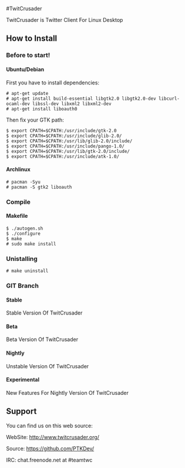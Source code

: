 #TwitCrusader

TwitCrusader is Twitter Client For Linux Desktop

## How to Install

### Before to start!

#### Ubuntu/Debian

First you have to install dependencies:

    # apt-get update
    # apt-get install build-essential libgtk2.0 libgtk2.0-dev libcurl-ocaml-dev libssl-dev libxml2 libxml2-dev
    # apt-get install liboauth0 

Then fix your GTK path:

    $ export CPATH=$CPATH:/usr/include/gtk-2.0
    $ export CPATH=$CPATH:/usr/include/glib-2.0/
    $ export CPATH=$CPATH:/usr/lib/glib-2.0/include/
    $ export CPATH=$CPATH:/usr/include/pango-1.0/
    $ export CPATH=$CPATH:/usr/lib/gtk-2.0/include/
    $ export CPATH=$CPATH:/usr/include/atk-1.0/

#### Archlinux

    # pacman -Syu
    # pacman -S gtk2 liboauth

### Compile

#### Makefile

    $ ./autogen.sh
    $ ./configure
    $ make
    # sudo make install

### Unistalling

    # make uninstall

### GIT Branch

#### Stable

Stable Version Of TwitCrusader

#### Beta

Beta Version Of TwitCrusader

#### Nightly

Unstable Version Of TwitCrusader

#### Experimental

New Features For Nightly Version Of TwitCrusader


## Support

You can find us on this web source:

WebSite: http://www.twitcrusader.org/

Source: https://github.com/PTKDev/

IRC: chat.freenode.net at #teamtwc
